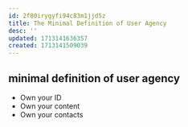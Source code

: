 ```yaml
---
id: 2f80irygyfi94c83m1jjd5z
title: The Minimal Definition of User Agency
desc: ''
updated: 1713141636357
created: 1713141509039
---
```


## minimal definition of user agency

- Own your ID
- Own your content
- Own your contacts